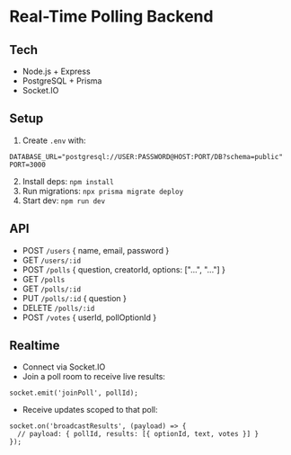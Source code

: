 # Real-Time Polling Backend

## Tech
- Node.js + Express
- PostgreSQL + Prisma
- Socket.IO

## Setup
1. Create `.env` with:
```
DATABASE_URL="postgresql://USER:PASSWORD@HOST:PORT/DB?schema=public"
PORT=3000
```
2. Install deps: `npm install`
3. Run migrations: `npx prisma migrate deploy`
4. Start dev: `npm run dev`

## API
- POST `/users` { name, email, password }
- GET `/users/:id`
- POST `/polls` { question, creatorId, options: ["...", "..."] }
- GET `/polls`
- GET `/polls/:id`
- PUT `/polls/:id` { question }
- DELETE `/polls/:id`
- POST `/votes` { userId, pollOptionId }

## Realtime
- Connect via Socket.IO
- Join a poll room to receive live results:
```
socket.emit('joinPoll', pollId);
```
- Receive updates scoped to that poll:
```
socket.on('broadcastResults', (payload) => {
  // payload: { pollId, results: [{ optionId, text, votes }] }
});
```
